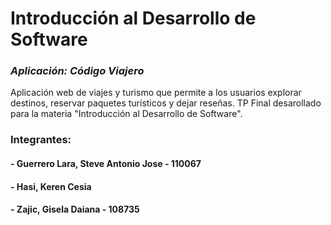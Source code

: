 # Introducción al Desarrollo de Software

### _Aplicación: Código Viajero_
Aplicación web de viajes y turismo que permite a los usuarios explorar destinos, reservar paquetes turísticos y dejar reseñas. TP Final desarollado para la materia "Introducción al Desarrollo de Software".


### Integrantes:
#### - Guerrero Lara, Steve Antonio Jose - 110067
#### - Hasi, Keren Cesia 
#### - Zajic, Gisela Daiana - 108735

